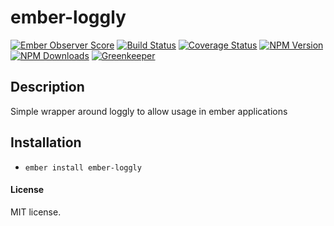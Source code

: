 # ember-loggly

[![Ember Observer Score](http://emberobserver.com/badges/ember-loggly.svg)](http://emberobserver.com/addons/ember-loggly)
[![Build Status](https://travis-ci.org/devotox/ember-loggly.svg)](http://travis-ci.org/devotox/ember-loggly)
[![Coverage Status](https://coveralls.io/repos/github/devotox/mber-loggly/badge.svg)](https://coveralls.io/github/devotox/ember-loggly)
[![NPM Version](https://badge.fury.io/js/ember-loggly.svg)](http://badge.fury.io/js/ember-loggly)
[![NPM Downloads](https://img.shields.io/npm/dm/ember-loggly.svg)](https://www.npmjs.org/package/ember-loggly)
[![Greenkeeper](https://badges.greenkeeper.io/devotox/ember-loggly.svg)](https://greenkeeper.io/)

## Description
Simple wrapper around loggly to allow usage in ember applications

## Installation
* `ember install ember-loggly`

#### License
MIT license.
